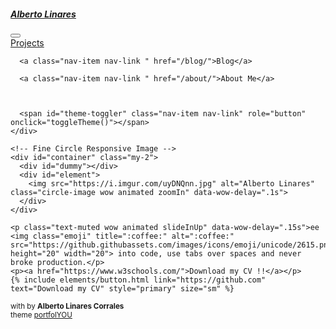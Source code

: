 <html lang="en" class="h-100">

<head>

  <meta charset="utf-8">
  <meta http-equiv="X-UA-Compatible" content="IE=edge">
  <meta name="viewport" content="width=device-width, initial-scale=1">

  <meta property="og:type" content="website">
  <meta property="og:title" content="Alberto Linares">
  <meta property="og:description" content="ee">

  <title>Alberto Linares</title>
  <meta name="description" content="ee">

  <link rel="shortcut icon" type="image/x-icon" href="/assets/favicon.ico">

  <!-- Theme style -->
  <script src="/assets/js/theme.js"></script>

  <!-- Font Awesome CDN -->
  <link rel="stylesheet" href="https://use.fontawesome.com/releases/v5.10.0/css/all.css">

  <!-- Bootstrap CSS CDN -->
  <link rel="stylesheet" href="https://cdn.jsdelivr.net/npm/bootstrap@4.6.0/dist/css/bootstrap.min.css">

  <!-- Animate CSS CDN -->
  <link rel="stylesheet" href="https://cdnjs.cloudflare.com/ajax/libs/animate.css/3.7.0/animate.css">

  <!-- Custom CSS -->
  <link rel="stylesheet" href="/assets/css/style.css">

</head>

<body class="h-100 d-flex flex-column">

  <main class="flex-shrink-0 container mt-5">
    <nav class="navbar navbar-expand-lg navbar-themed">
      <a class="navbar-brand" href="/"><h5><b>Alberto Linares</b></h5></a>

  <button class="navbar-toggler" type="button" data-toggle="collapse" data-target="#navbarNavAltMarkup" aria-controls="navbarNavAltMarkup" aria-expanded="false" aria-label="Toggle navigation">
    <i class="fas fa-1x fa-bars text-themed"></i>
  </button>

  <div class="collapse navbar-collapse" id="navbarNavAltMarkup">
    <div class="navbar-nav ml-auto">
<a class="nav-item nav-link " href="/projects/">Projects</a>

      <a class="nav-item nav-link " href="/blog/">Blog</a>

      <a class="nav-item nav-link " href="/about/">About Me</a>



      <span id="theme-toggler" class="nav-item nav-link" role="button" onclick="toggleTheme()"></span>
    </div>
  </div>

</nav>
    <div class="row justify-content-center align-items-center p-4">
  <div class="col-lg-4 col-md-6 text-center mt-4">

    <!-- Fine Circle Responsive Image -->
    <div id="container" class="my-2">
      <div id="dummy"></div>
      <div id="element">
        <img src="https://i.imgur.com/uyDNQnn.jpg" alt="Alberto Linares" class="circle-image wow animated zoomIn" data-wow-delay=".1s">
      </div>
    </div>

    <p class="text-muted wow animated slideInUp" data-wow-delay=".15s">ee <img class="emoji" title=":coffee:" alt=":coffee:" src="https://github.githubassets.com/images/icons/emoji/unicode/2615.png" height="20" width="20"> into code, use tabs over spaces and never broke production.</p>
    <p><a href="https://www.w3schools.com/">Download my CV !!</a></p>
    {% include elements/button.html link="https://github.com" text="Download my CV" style="primary" size="sm" %}
  </div>
</div>

  </main>

  <footer class="mt-auto py-3 text-center">

  <small class="text-muted mb-2">
    <i class="fas fa-code"></i> with <i class="fas fa-heart"></i>
    by <strong>Alberto Linares Corrales</strong>
  </small>

  <div class="container-fluid justify-content-center">
<a class="social mx-1" href="mailto:albertolinarescorrales16@gmail.com" style="color: #6c757d" onmouseover="this.style.color='#db4437'" onmouseout="this.style.color='#6c757d'">
      <i class="fas fa-envelope fa-1x"></i>
    </a><a class="social mx-1" href="https://www.github.com/alinares98" style="color: #6c757d" onmouseover="this.style.color='#333333'" onmouseout="this.style.color='#6c757d'">
      <i class="fab fa-github fa-1x"></i>
    </a><a class="social mx-1" href="https://www.linkedin.com/in/linarescorrales" style="color: #6c757d" onmouseover="this.style.color='#007bb5'" onmouseout="this.style.color='#6c757d'">
      <i class="fab fa-linkedin-in fa-1x"></i>
    </a>

</div>
<small id="attribution">
    theme <a href="https://github.com/YoussefRaafatNasry/portfolYOU">portfolYOU</a>
  </small>

</footer>


  <!-- GitHub Buttons -->
<script async defer src="https://buttons.github.io/buttons.js"></script>

<!-- jQuery CDN -->
<script src="https://ajax.googleapis.com/ajax/libs/jquery/3.3.1/jquery.min.js"></script>

<!-- Popper.js CDN -->
<script src="https://cdnjs.cloudflare.com/ajax/libs/popper.js/1.14.6/umd/popper.min.js"></script>

<!-- Bootstrap JS CDN -->
<script src="https://stackpath.bootstrapcdn.com/bootstrap/4.3.1/js/bootstrap.min.js"></script>

<!-- wow.js CDN & Activation -->
<script src="https://cdnjs.cloudflare.com/ajax/libs/wow/1.1.2/wow.js"></script>
<script> new WOW().init(); </script>

<!-- Initialize all tooltips -->
<script>
$(function () {
    $('[data-toggle="tooltip"]').tooltip()
})
</script>


</body>

</html>